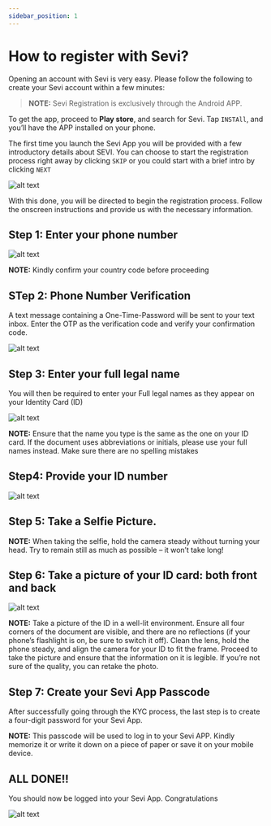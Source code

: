 ```yaml
---
sidebar_position: 1
---
```



# How to register with Sevi?
Opening an account with Sevi is very easy. Please follow the following to create your Sevi account within a few minutes:

> **NOTE:** Sevi Registration is exclusively through the Android APP.

To get the app, proceed to **Play store**, and search for Sevi. Tap `INSTAll`, and you’ll have the APP installed on your phone.

The first time you launch the Sevi App you will be provided with a few introductory details about SEVI.
You can choose to start the registration process right away by clicking `SKIP` or you could start with a brief intro by clicking `NEXT`


![alt text](register/firstlaunch.png "Logo Title Text 1")

With this done, you will be directed to begin the registration process. Follow the onscreen instructions and provide us with the necessary information.

## Step 1: Enter your phone number

![alt text](register/Phoneverification.png "Logo Title Text 1")

**NOTE:** Kindly confirm your country code before proceeding

## STep 2: Phone Number Verification
 A text message containing a One-Time-Password will be sent to your text inbox. Enter the OTP as the verification code and verify your confirmation code.


![alt text](register/Verificationcode.png "Logo Title Text 1")

## Step 3: Enter your full legal name
You will then be required to enter your Full legal names as they appear on your Identity Card (ID)


![alt text](register/KYCname.png "Logo Title Text 1")


**NOTE:** Ensure that the name you type is the same as the one on your ID card. If the document uses abbreviations or initials, please use your full names instead. Make sure there are no spelling mistakes

## Step4:	Provide your ID number 


![alt text](register/KYCIDNumber.png "Logo Title Text 1")


## Step 5: Take a Selfie Picture.

**NOTE:** When taking the selfie, hold the camera steady without turning your head. Try to remain still as much as possible – it won’t take long!

## Step 6: 	Take a picture of your ID card: both front and back


![alt text](register/KYCID.png "Logo Title Text 1")


**NOTE:** Take a picture of the ID in a well-lit environment.  Ensure all four corners of the document are visible, and there are no reflections (if your phone’s flashlight is on, be sure to switch it off). Clean the lens, hold the phone steady, and align the camera for your ID to fit the frame. Proceed to take the picture and ensure that the information on it is legible. If you’re not sure of the quality, you can retake the photo.

## Step 7:	Create your Sevi App Passcode
After successfully going through the KYC process, the last step is to create a four-digit password for your Sevi App. 

**NOTE:** This passcode will be used to log in to your Sevi APP. Kindly memorize it or write it down on a piece of paper or save it on your mobile device.

## ALL DONE!!
You should now be logged into your Sevi App. Congratulations


![alt text](register/Personalwallet2.png "Logo Title Text 1")
